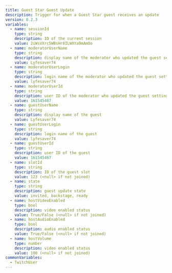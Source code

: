 ```yaml
---
title: Guest Star Guest Update
description: Trigger for when a Guest Star guest receives an update
version: 0.2.3
variables:
  - name: sessionId
    type: string
    description: ID of the current session
    value: 2iWsVXrc5WBsHr8ILWXYa9mAmOo
  - name: moderatorUserName
    type: string
    description: display name of the moderator who updated the guest settings
    value: Lyfesaver74
  - name: moderatorUserLogin
    type: string
    description: login name of the moderator who updated the guest settings
    value: lyfesaver74
  - name: moderatorUserId
    type: string
    description: user ID of the moderator who updated the guest settings
    value: 161545467
  - name: guestUserName
    type: string
    description: display name of the guest
    value: Lyfesaver74
  - name: guestUserLogin
    type: string
    description: login name of the guest
    value: lyfesaver74
  - name: guestUserId
    type: string
    description: user ID of the guest
    value: 161545467
  - name: slotId
    type: string
    description: ID of the guest slot
    value: 123 (<null> if not joined)
  - name: state
    type: string
    description: guest update state
    value: invited, backstage, ready
  - name: hostVideoEnabled
    type: bool
    description: video enabled status
    value: True/False (<null> if not joined)
  - name: hostAudioEnabled
    type: bool
    description: audio enabled status
    value: True/False (<null> if not joined)
  - name: hostVolume
    type: number
    description: video enabled status
    value: 100 (<null> if not joined)
commonVariables:
  - TwitchUser
---
```

